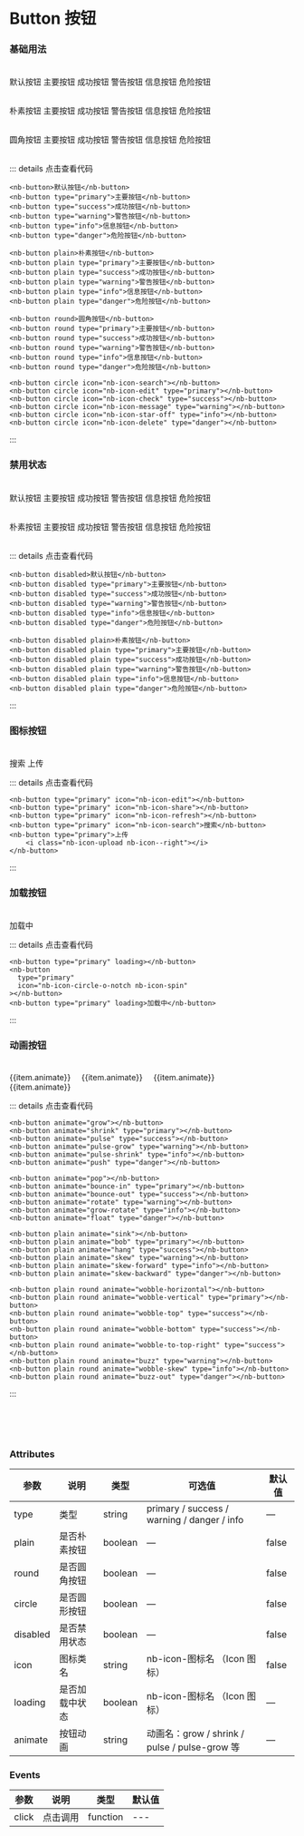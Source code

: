 # Button 按钮

### 基础用法<br><br>

<nb-button >默认按钮</nb-button>
<nb-button type="primary" >主要按钮</nb-button>
<nb-button type="success" >成功按钮</nb-button>
<nb-button type="warning" >警告按钮</nb-button>
<nb-button type="info" >信息按钮</nb-button>
<nb-button type="danger">危险按钮</nb-button><br><br>

<nb-button plain  >朴素按钮</nb-button>
<nb-button plain type="primary" >主要按钮</nb-button>
<nb-button plain type="success" >成功按钮</nb-button>
<nb-button plain type="warning" >警告按钮</nb-button>
<nb-button plain type="info" >信息按钮</nb-button>
<nb-button plain type="danger">危险按钮</nb-button><br><br>

<nb-button round  >圆角按钮</nb-button>
<nb-button round type="primary" >主要按钮</nb-button>
<nb-button round type="success" >成功按钮</nb-button>
<nb-button round type="warning" >警告按钮</nb-button>
<nb-button round type="info" >信息按钮</nb-button>
<nb-button round type="danger">危险按钮</nb-button><br><br>

<nb-button circle icon="nb-icon-search"  ></nb-button>
<nb-button circle icon="nb-icon-edit" type="primary" ></nb-button>
<nb-button circle icon="nb-icon-trash" type="success" ></nb-button>
<nb-button circle icon="nb-icon-warning" type="warning" ></nb-button>
<nb-button circle icon="nb-icon-arrow-down" type="info" ></nb-button>
<nb-button circle icon="nb-icon-bug" type="danger"></nb-button>

::: details 点击查看代码

```vue
<nb-button>默认按钮</nb-button>
<nb-button type="primary">主要按钮</nb-button>
<nb-button type="success">成功按钮</nb-button>
<nb-button type="warning">警告按钮</nb-button>
<nb-button type="info">信息按钮</nb-button>
<nb-button type="danger">危险按钮</nb-button>

<nb-button plain>朴素按钮</nb-button>
<nb-button plain type="primary">主要按钮</nb-button>
<nb-button plain type="success">成功按钮</nb-button>
<nb-button plain type="warning">警告按钮</nb-button>
<nb-button plain type="info">信息按钮</nb-button>
<nb-button plain type="danger">危险按钮</nb-button>

<nb-button round>圆角按钮</nb-button>
<nb-button round type="primary">主要按钮</nb-button>
<nb-button round type="success">成功按钮</nb-button>
<nb-button round type="warning">警告按钮</nb-button>
<nb-button round type="info">信息按钮</nb-button>
<nb-button round type="danger">危险按钮</nb-button>

<nb-button circle icon="nb-icon-search"></nb-button>
<nb-button circle icon="nb-icon-edit" type="primary"></nb-button>
<nb-button circle icon="nb-icon-check" type="success"></nb-button>
<nb-button circle icon="nb-icon-message" type="warning"></nb-button>
<nb-button circle icon="nb-icon-star-off" type="info"></nb-button>
<nb-button circle icon="nb-icon-delete" type="danger"></nb-button>
```

:::

### 禁用状态<br><br>

<nb-button disabled  >默认按钮</nb-button>
<nb-button disabled type="primary" >主要按钮</nb-button>
<nb-button disabled type="success" >成功按钮</nb-button>
<nb-button disabled type="warning" >警告按钮</nb-button>
<nb-button disabled type="info" >信息按钮</nb-button>
<nb-button disabled type="danger">危险按钮</nb-button><br><br>

<nb-button disabled plain  >朴素按钮</nb-button>
<nb-button disabled plain type="primary" >主要按钮</nb-button>
<nb-button disabled plain type="success" >成功按钮</nb-button>
<nb-button disabled plain type="warning" >警告按钮</nb-button>
<nb-button disabled plain type="info" >信息按钮</nb-button>
<nb-button disabled plain type="danger">危险按钮</nb-button><br><br>

::: details 点击查看代码

```vue
<nb-button disabled>默认按钮</nb-button>
<nb-button disabled type="primary">主要按钮</nb-button>
<nb-button disabled type="success">成功按钮</nb-button>
<nb-button disabled type="warning">警告按钮</nb-button>
<nb-button disabled type="info">信息按钮</nb-button>
<nb-button disabled type="danger">危险按钮</nb-button>

<nb-button disabled plain>朴素按钮</nb-button>
<nb-button disabled plain type="primary">主要按钮</nb-button>
<nb-button disabled plain type="success">成功按钮</nb-button>
<nb-button disabled plain type="warning">警告按钮</nb-button>
<nb-button disabled plain type="info">信息按钮</nb-button>
<nb-button disabled plain type="danger">危险按钮</nb-button>
```

:::

### 图标按钮<br><br>

<nb-button type="primary" icon="nb-icon-edit"></nb-button>
<nb-button type="primary" icon="nb-icon-share"></nb-button>
<nb-button type="primary" icon="nb-icon-refresh"></nb-button>
<nb-button type="primary" icon="nb-icon-search">搜索</nb-button>
<nb-button type="primary">上传<i class="nb-icon-upload nb-icon--right"></i></nb-button>

::: details 点击查看代码

```vue
<nb-button type="primary" icon="nb-icon-edit"></nb-button>
<nb-button type="primary" icon="nb-icon-share"></nb-button>
<nb-button type="primary" icon="nb-icon-refresh"></nb-button>
<nb-button type="primary" icon="nb-icon-search">搜索</nb-button>
<nb-button type="primary">上传
    <i class="nb-icon-upload nb-icon--right"></i>
</nb-button>
```

:::

### 加载按钮<br><br>

<nb-button type="primary" loading></nb-button>
<nb-button type="primary" icon="nb-icon-circle-o-notch nb-icon-spin" ></nb-button>
<nb-button type="primary" loading>加载中</nb-button>

::: details 点击查看代码

```vue
<nb-button type="primary" loading></nb-button>
<nb-button
  type="primary"
  icon="nb-icon-circle-o-notch nb-icon-spin"
></nb-button>
<nb-button type="primary" loading>加载中</nb-button>
```

:::

### 动画按钮<br><br>

<script>
export default {
    data(){
        return{
            buttonAnimateList1:[
                { animate:"grow", type:"" },{ animate:"shrink", type:"primary" },{ animate:"pulse", type:"success" },{ animate:"pulse-grow", type:"warning" },{ animate:"pulse-shrink", type:"info" },{ animate:"push", type:"danger" },
            ],
            buttonAnimateList2:[
                { animate:"pop", type:"" },{ animate:"bounce-in", type:"primary" },{ animate:"bounce-out", type:"success" },{ animate:"rotate", type:"warning" },{ animate:"grow-rotate", type:"info" },{ animate:"float", type:"danger" },
            ],
            buttonAnimateList3:[
                { animate:"sink", type:"" },{ animate:"bob", type:"primary" },{ animate:"hang", type:"success" },{ animate:"skew", type:"warning" },{ animate:"skew-forward", type:"info" },{ animate:"skew-backward", type:"danger" },
            ],
            buttonAnimateList4:[
                { animate:"wobble-horizontal", type:"" },{ animate:"wobble-vertical", type:"primary" },{ animate:"wobble-top", type:"info" },{ animate:"buzz", type:"danger" },{ animate:"wobble-to-bottom-right", type:"success" },{ animate:"wobble-to-top-right", type:"warning" },{ animate:"wobble-bottom", type:"warning" },{ animate:"wobble-skew", type:"warning" },
                { animate:"buzz-out", type:"info" }
            ]
        }
    }
}
</script>

<nb-button style="margin:10px 15px 0px 0;" v-for="item in buttonAnimateList1" :animate="item.animate" :type="item.type">{{item.animate}}</nb-button>
<nb-button style="margin:10px 15px 0px 0;" v-for="item in buttonAnimateList2" :animate="item.animate" :type="item.type">{{item.animate}}</nb-button>
<nb-button style="margin:10px 15px 0px 0;" v-for="item in buttonAnimateList3" plain :animate="item.animate" :type="item.type">{{item.animate}}</nb-button>
<nb-button style="margin:10px 15px 0px 0;" v-for="item in buttonAnimateList4" plain round :animate="item.animate" :type="item.type">{{item.animate}}</nb-button>

::: details 点击查看代码

```vue
<nb-button animate="grow"></nb-button>
<nb-button animate="shrink" type="primary"></nb-button>
<nb-button animate="pulse" type="success"></nb-button>
<nb-button animate="pulse-grow" type="warning"></nb-button>
<nb-button animate="pulse-shrink" type="info"></nb-button>
<nb-button animate="push" type="danger"></nb-button>

<nb-button animate="pop"></nb-button>
<nb-button animate="bounce-in" type="primary"></nb-button>
<nb-button animate="bounce-out" type="success"></nb-button>
<nb-button animate="rotate" type="warning"></nb-button>
<nb-button animate="grow-rotate" type="info"></nb-button>
<nb-button animate="float" type="danger"></nb-button>

<nb-button plain animate="sink"></nb-button>
<nb-button plain animate="bob" type="primary"></nb-button>
<nb-button plain animate="hang" type="success"></nb-button>
<nb-button plain animate="skew" type="warning"></nb-button>
<nb-button plain animate="skew-forward" type="info"></nb-button>
<nb-button plain animate="skew-backward" type="danger"></nb-button>

<nb-button plain round animate="wobble-horizontal"></nb-button>
<nb-button plain round animate="wobble-vertical" type="primary"></nb-button>
<nb-button plain round animate="wobble-top" type="success"></nb-button>
<nb-button plain round animate="wobble-bottom" type="success"></nb-button>
<nb-button plain round animate="wobble-to-top-right" type="success"></nb-button>
<nb-button plain round animate="buzz" type="warning"></nb-button>
<nb-button plain round animate="wobble-skew" type="info"></nb-button>
<nb-button plain round animate="buzz-out" type="danger"></nb-button>
```

:::

<br>
<br>
<br>

### Attributes

| 参数     | 说明           | 类型    | 可选值                                        | 默认值 |
| -------- | -------------- | ------- | --------------------------------------------- | ------ |
| type     | 类型           | string  | primary / success / warning / danger / info   | —      |
| plain    | 是否朴素按钮   | boolean | —                                             | false  |
| round    | 是否圆角按钮   | boolean | —                                             | false  |
| circle   | 是否圆形按钮   | boolean | —                                             | false  |
| disabled | 是否禁用状态   | boolean | —                                             | false  |
| icon     | 图标类名       | string  | nb-icon-图标名 （Icon 图标）                  | false  |
| loading  | 是否加载中状态 | boolean | nb-icon-图标名 （Icon 图标）                  | —      |
| animate  | 按钮动画       | string  | 动画名：grow / shrink / pulse / pulse-grow 等 | —      |

### Events

| 参数  | 说明     | 类型     | 默认值 |
| ----- | -------- | -------- | ------ |
| click | 点击调用 | function | ---    |
